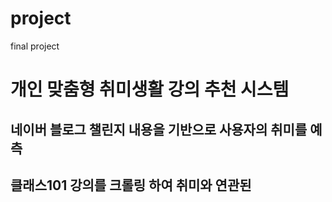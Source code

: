 # project
final project

# 개인 맞춤형 취미생활 강의 추천 시스템
## 네이버 블로그 챌린지 내용을 기반으로 사용자의 취미를 예측
## 클래스101 강의를 크롤링 하여 취미와 연관된 
